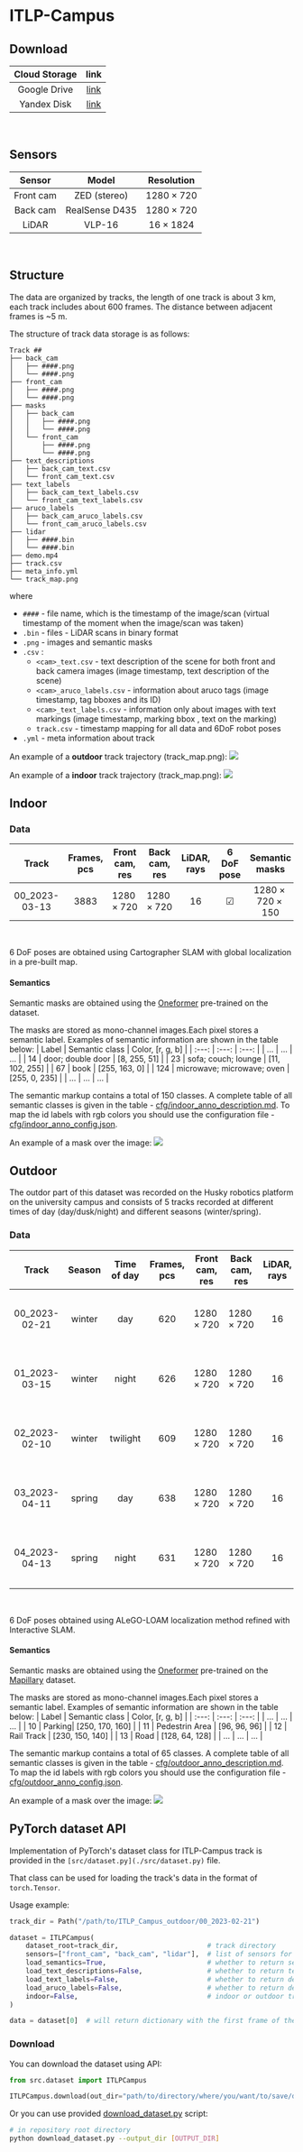 # ITLP-Campus

## Download

| Cloud Storage | link |
|  :---: | :---: |
| Google Drive | [link](https://drive.google.com/drive/folders/14-0Ew5qVWh607tdFsovbXZsdWX-vU-Vy?usp=sharing) |
| Yandex Disk | [link](https://disk.yandex.ru/d/mw4qmSfCBEAh7w) |
<br/>


## Sensors

| Sensor | Model | Resolution |
|  :---: | :---: | :---: |
| Front cam | ZED (stereo) | $1280\times 720$ |
| Back cam | RealSense D435 | $1280\times 720$ |
| LiDAR | VLP-16 | $16\times 1824$ |
<br/>

## Structure

The data are organized by tracks, the length of one track is about 3 km, each track includes about 600 frames. The distance between adjacent frames is ~5 m.

The structure of track data storage is as follows:
```text
Track ##
├── back_cam
│   ├── ####.png
│   └── ####.png
├── front_cam
│   ├── ####.png
│   └── ####.png
├── masks
│   ├── back_cam
│   │   ├── ####.png
│   │   └── ####.png
│   └── front_cam
│       ├── ####.png
│       └── ####.png
├── text_descriptions
│   ├── back_cam_text.csv
│   └── front_cam_text.csv
├── text_labels
│   ├── back_cam_text_labels.csv
│   └── front_cam_text_labels.csv
├── aruco_labels
│   ├── back_cam_aruco_labels.csv
│   └── front_cam_aruco_labels.csv
├── lidar
│   ├── ####.bin
│   └── ####.bin
├── demo.mp4
├── track.csv
├── meta_info.yml
└── track_map.png
```

where

- `####` - file name, which is the timestamp of the image/scan (virtual timestamp of the moment when the image/scan was taken)
- `.bin` - files - LiDAR scans in binary format
- `.png` - images and semantic masks
- `.csv` :
    - `<cam>_text.csv` - text description of the scene for both front and back camera images (image timestamp, text description of the scene)
    - `<cam>_aruco_labels.csv` - information about aruco tags (image timestamp, tag bboxes and its ID)
    - `<cam>_text_labels.csv` - information only about images with text markings (image timestamp, marking bbox , text on the marking)
    - `track.csv` - timestamp mapping for all data and 6DoF robot poses
- `.yml` - meta information about track



An example of a **outdoor** track trajectory  (track_map.png):
![](img/00_outdoor_track_map.png)

An example of a **indoor** track trajectory  (track_map.png):
![](img/00_indoor_track_map.png)

## Indoor

### Data

| Track | Frames, pcs | Front cam, res | Back cam, res | LiDAR, rays | 6 DoF pose | Semantic masks | Aruco tag | OCR Text labels |
|  :---: | :---: | :---: | :---: | :---: | :---: | :---: | :---: | :---: |
| 00_2023-03-13 | $3883$ | $1280\times 720$ | $1280\times 720$ | 16 | &#9745; | $1280	\times 720 \times 150$  | &#9745; | &#9745; |
<br/>

6 DoF poses are obtained using Cartographer SLAM with global localization in a pre-built map.

#### Semantics

Semantic masks are obtained using the [Oneformer](https://github.com/SHI-Labs/OneFormer)  pre-trained on the [<Dataset-name>](dataset-webpage) dataset.

The masks are stored as mono-channel images.Each pixel stores a semantic label. Examples of semantic information are shown in the table below:
| Label | Semantic class | Color, [r, g, b] |
|  :---: | :---: | :---: |
| ... | ... | ... |
| $14$ | door; double door | [8, 255, 51] |
| $23$ | sofa; couch; lounge | [11, 102, 255] |
| $67$ | book | [255, 163, 0] |
| $124$ | microwave; microwave; oven | [255, 0, 235] |
| ... | ... | ... |
<br/>

The semantic markup contains a total of $150$ classes. A complete table of all semantic classes is given in the table - [cfg/indoor_anno_description.md](cfg/indoor_anno_description.md). To map the id labels with rgb colors you should use the configuration file - [cfg/indoor_anno_config.json](cfg/indoor_anno_config.json).

An example of a mask over the image:
![](img/sem_mask_image_indoor.png)

## Outdoor
The outdor part of this dataset was recorded on the Husky robotics platform on the university campus and consists of 5 tracks recorded at different times of day (day/dusk/night) and different seasons (winter/spring).

### Data

| Track | Season | Time of day | Frames, pcs | Front cam, res | Back cam, res | LiDAR, rays | 6 DoF pose | Semantic masks | Aruco tag | OCR Text labels |
|  :---: | :---: | :---: | :---: | :---: | :---: | :---: | :---: |:---: | :---: | :---: |
| 00_2023-02-21 | winter | day | $620$ | $1280	\times 720$ | $1280	\times 720$ | 16 | &#9745; | front + back <br/> $1280	\times 720 \times 65$ classes  | &#9745; | &#9745; |
| 01_2023-03-15 | winter| night | $626$ | $1280	\times 720$ | $1280	\times 720$ | 16 | &#9745; | front + back <br/> $1280	\times 720 \times 65$ classes  |&#9745; | &#9745; |
| 02_2023-02-10 | winter | twilight | $609$ | $1280	\times 720$ | $1280	\times 720$ | 16 | &#9745; | front + back <br/> $1280	\times 720 \times 65$ classes  |&#9745; | &#9745; |
| 03_2023-04-11 | spring | day | $638$ | $1280	\times 720$ | $1280	\times 720$ | 16 | &#9745; | front + back <br/> $1280	\times 720 \times 65$ classes  |&#9745; | &#9745; |
| 04_2023-04-13 | spring | night | $631$ | $1280	\times 720$ | $1280	\times 720$ | 16 | &#9745; |  front + back <br/> $1280	\times 720 \times 65$ classes  |&#9745; | &#9745; |
<br/>

6 DoF poses obtained using ALeGO-LOAM localization method refined with Interactive SLAM.

#### Semantics

Semantic masks are obtained using the [Oneformer](https://github.com/SHI-Labs/OneFormer)  pre-trained on the [Mapillary](https://paperswithcode.com/dataset/mapillary-vistas-dataset) dataset.

The masks are stored as mono-channel images.Each pixel stores a semantic label. Examples of semantic information are shown in the table below:
| Label | Semantic class | Color, [r, g, b] |
|  :---: | :---: | :---: |
| ... | ... | ... |
| 10 | Parking| [250, 170, 160] |
| 11 | Pedestrin Area | [96, 96, 96] |
| 12 | Rail Track | [230, 150, 140] |
| 13 | Road | [128, 64, 128] |
| ... | ... | ... |
<br/>

The semantic markup contains a total of $65$ classes. A complete table of all semantic classes is given in the table - [cfg/outdoor_anno_description.md](cfg/outdoor_anno_description.md). To map the id labels with rgb colors you should use the configuration file - [cfg/outdoor_anno_config.json](cfg/outdoor_anno_config.json).

An example of a mask over the image:
![](img/segmentation_mask_over_image_demo.png)


## PyTorch dataset API

Implementation of PyTorch's dataset class for ITLP-Campus track is provided in the `[src/dataset.py](./src/dataset.py)` file.

That class can be used for loading the track's data in the format of `torch.Tensor`.

Usage example:

```python
track_dir = Path("/path/to/ITLP_Campus_outdoor/00_2023-02-21")

dataset = ITLPCampus(
    dataset_root=track_dir,                      # track directory
    sensors=["front_cam", "back_cam", "lidar"],  # list of sensors for which you want to load data
    load_semantics=True,                         # whether to return semantic masks for cameras
    load_text_descriptions=False,                # whether to return text descriptions for cameras
    load_text_labels=False,                      # whether to return detected text labels for cameras
    load_aruco_labels=False,                     # whether to return detected aruco labels for cameras
    indoor=False,                                # indoor or outdoor track
)

data = dataset[0]  # will return dictionary with the first frame of the track
```

### Download

You can download the dataset using API:

```python
from src.dataset import ITLPCampus

ITLPCampus.download(out_dir="path/to/directory/where/you/want/to/save/dataset")
```

Or you can use provided [download_dataset.py](./download_dataset.py) script:

```bash
# in repository root directory
python download_dataset.py --output_dir [OUTPUT_DIR]
```
